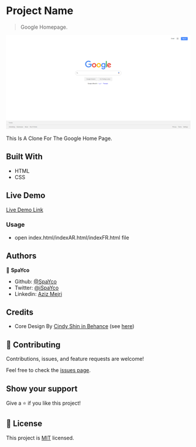 # Project Name

> Google Homepage.

![screenshot](./demo.png)

This Is A Clone For The Google Home Page.

## Built With

- HTML
- CSS

## Live Demo

[Live Demo Link](https://raw.githack.com/Spayco/google-homepage/master/index.html)


### Usage

- open index.html/indexAR.html/indexFR.html file

## Authors

👤 **SpaYco**

- Github: [@SpaYco](https://github.com/SpaYco)
- Twitter: [@iSpaYco](https://twitter.com/iSpaYco)
- Linkedin: [Aziz Mejri](https://www.linkedin.com/in/spayco/)

## Credits 
- Core Design By [Cindy Shin in Behance](https://www.behance.net/adagio07) (see [here](https://www.behance.net/gallery/29845175/CC-Global-Summit-2015))

## 🤝 Contributing

Contributions, issues, and feature requests are welcome!

Feel free to check the [issues page](issues/).

## Show your support

Give a ⭐️ if you like this project!
## 📝 License

This project is [MIT](LICENSE) licensed.
